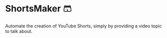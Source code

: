 # ShortsMaker 🩳

Automate the creation of YouTube Shorts, simply by providing a video topic to talk about.